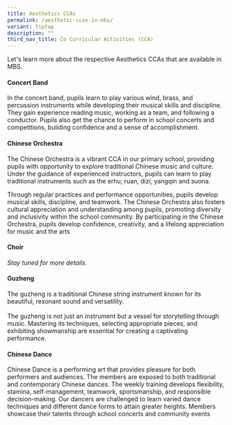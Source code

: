 ```yaml
---
title: Aesthetics CCAs
permalink: /aesthetic-ccas-in-mbs/
variant: tiptap
description: ""
third_nav_title: Co Curricular Activities (CCA)
---
```

<p>Let's learn more about the respective Aesthetics CCAs that are available
in MBS.</p>
<p></p>
<h4>Concert Band</h4>
<p>In the concert band, pupils learn to play various wind, brass, and percussion
instruments while developing their musical skills and discipline. They
gain experience reading music, working as a team, and following a conductor.
Pupils also get the chance to perform in school concerts and competitions,
building confidence and a sense of accomplishment.</p>
<p></p>
<h4>Chinese Orchestra</h4>
<p>The Chinese Orchestra is a vibrant CCA in our primary school, providing
pupils with opportunity to explore traditional Chinese music and culture.
Under the guidance of experienced instructors, pupils can learn to play
traditional instruments such as the erhu, ruan, dizi, yangqin and suona.</p>
<p>Through regular practices and performance opportunities, pupils develop
musical skills, discipline, and teamwork. The Chinese Orchestra also fosters
cultural appreciation and understanding among pupils, promoting diversity
and inclusivity within the school community. By participating in the Chinese
Orchestra, pupils develop confidence, creativity, and a lifelong appreciation
for music and the arts</p>
<p></p>
<h4>Choir</h4>
<p><em>Stay tuned for more details.</em>
</p>
<p></p>
<h4>Guzheng</h4>
<p>The guzheng is a traditional Chinese string instrument known for its beautiful,
resonant sound and versatility.
<br>
<br>The guzheng is not just an instrument but a vessel for storytelling through
music. Mastering its techniques, selecting appropriate pieces, and exhibiting
showmanship are essential for creating a captivating performance.</p>
<p></p>
<h4>Chinese Dance</h4>
<p>Chinese Dance is a performing art that provides pleasure for both performers
and audiences. The members are exposed to both traditional and contemporary
Chinese dances. The weekly training develops flexibility, stamina, self-management,
teamwork, sportsmanship, and responsible decision-making. Our dancers are
challenged to learn varied dance techniques and different dance forms to
attain greater heights. Members showcase their talents through school concerts
and community events</p>
<p></p>